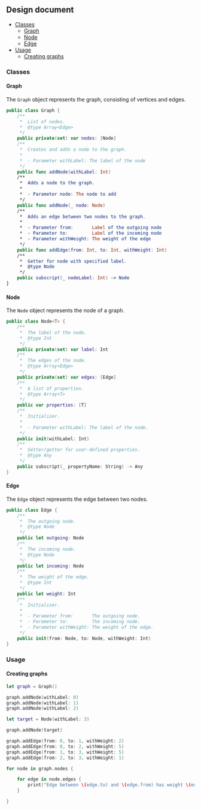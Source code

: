 ## Design document

* [Classes](#classes)
	* [Graph](#graph)
	* [Node](#node)
	* [Edge](#edge)
* [Usage](#usage)
	* [Creating graphs](#creating-graphs)

### Classes

#### Graph

The ``Graph`` object represents the graph, consisting of vertices and edges.

```swift
public class Graph {
	/**
	 *  List of nodes.
	 *  @type Array<Edge>
	 */
	public private(set) var nodes: [Node]
	/**
	 *  Creates and adds a node to the graph.
	 *
	 *  - Parameter withLabel: The label of the node
	 */
	public func addNode(withLabel: Int)
	/**
	 *  Adds a node to the graph.
	 *
	 *  - Parameter node: The node to add
	 */
	public func addNode(_ node: Node)
	/**
	 *  Adds an edge between two nodes to the graph.
	 *
	 *  - Parameter from:       Label of the outgoing node
	 *  - Parameter to:         Label of the incoming node
	 *  - Parameter withWeight: The weight of the edge
	 */
	public func addEdge(from: Int, to: Int, withWeight: Int)
	/**
	 *  Getter for node with specified label.
	 *  @type Node
	 */
	public subscript(_ nodeLabel: Int) -> Node
}
```

#### Node

The ``Node`` object represents the node of a graph.

```swift
public class Node<T> {
	/**
	 *  The label of the node.
	 *  @type Int
	 */
	public private(set) var label: Int
	/**
	 *  The edges of the node.
	 *  @type Array<Edge>
	 */
	public private(set) var edges: [Edge]
	/**
	 *  A list of properties.
	 *  @type Array<T>
	 */
	public var properties: [T]
	/**
	 *  Initializer.
	 *
	 *  - Parameter withLabel: The label of the node.
	 */
	public init(withLabel: Int)
	/**
	 *  Setter/getter for user-defined properties.
	 *  @type Any
	 */
	public subscript(_ propertyName: String) -> Any
}
```

#### Edge

The ``Edge`` object represents the edge between two nodes.

```swift
public class Edge {
	/**
	 *  The outgoing node.
	 *  @type Node
	 */
	public let outgoing: Node
	/**
	 *  The incoming node.
	 *  @type Node
	 */
	public let incoming: Node
	/**
	 *  The weight of the edge.
	 *  @type Int
	 */
	public let weight: Int
	/**
	 *  Initializer.
	 *
	 *  - Parameter from:       The outgoing node.
	 *  - Parameter to:         The incoming node.
	 *  - Parameter withWeight: The weight of the edge.
	 */
	public init(from: Node, to: Node, withWeight: Int)
}
```

### Usage

#### Creating graphs

```swift
let graph = Graph()

graph.addNode(withLabel: 0)
graph.addNode(withLabel: 1)
graph.addNode(withLabel: 2)

let target = Node(withLabel: 3)

graph.addNode(target)

graph.addEdge(from: 0, to: 1, withWeight: 2)
graph.addEdge(from: 0, to: 2, withWeight: 5)
graph.addEdge(from: 1, to: 3, withWeight: 5)
graph.addEdge(from: 2, to: 3, withWeight: 1)

for node in graph.nodes {

	for edge in node.edges {
		print("Edge between \(edge.to) and \(edge.from) has weight \(edge.weight)")
	}

}



```

